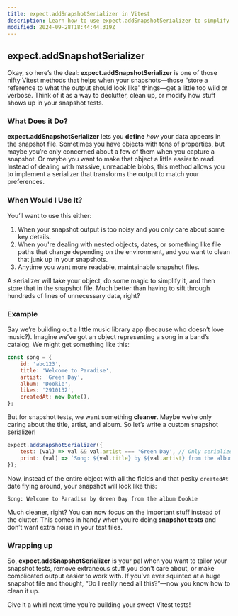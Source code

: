 ```yaml
---
title: expect.addSnapshotSerializer in Vitest
description: Learn how to use expect.addSnapshotSerializer to simplify snapshots.
modified: 2024-09-28T18:44:44.319Z
---
```


## expect.addSnapshotSerializer

Okay, so here’s the deal: **expect.addSnapshotSerializer** is one of those nifty Vitest methods that helps when your snapshots—those “store a reference to what the output should look like” things—get a little too wild or verbose. Think of it as a way to declutter, clean up, or modify how stuff shows up in your snapshot tests.

### What Does it Do?

**expect.addSnapshotSerializer** lets you **define** *how* your data appears in the snapshot file. Sometimes you have objects with tons of properties, but maybe you’re only concerned about a few of them when you capture a snapshot. Or maybe you want to make that object a little easier to read. Instead of dealing with massive, unreadable blobs, this method allows you to implement a serializer that transforms the output to match your preferences.

### When Would I Use It?

You’ll want to use this either:

1. When your snapshot output is too noisy and you only care about some key details.
2. When you're dealing with nested objects, dates, or something like file paths that change depending on the environment, and you want to clean that junk up in your snapshots.
3. Anytime you want more readable, maintainable snapshot files.

A serializer will take your object, do some magic to simplify it, and then store that in the snapshot file. Much better than having to sift through hundreds of lines of unnecessary data, right?

### Example

Say we’re building out a little music library app (because who doesn’t love music?). Imagine we’ve got an object representing a song in a band’s catalog. We might get something like this:

```javascript
const song = {
	id: 'abc123',
	title: 'Welcome to Paradise',
	artist: 'Green Day',
	album: 'Dookie',
	likes: '2910132',
	createdAt: new Date(),
};
```

But for snapshot tests, we want something **cleaner**. Maybe we’re only caring about the title, artist, and album. So let’s write a custom snapshot serializer!

```javascript
expect.addSnapshotSerializer({
	test: (val) => val && val.artist === 'Green Day', // Only serialize Green Day songs
	print: (val) => `Song: ${val.title} by ${val.artist} from the album ${val.album}`,
});
```

Now, instead of the entire object with all the fields and that pesky `createdAt` date flying around, your snapshot will look like this:

```plaintext
Song: Welcome to Paradise by Green Day from the album Dookie
```

Much cleaner, right? You can now focus on the important stuff instead of the clutter. This comes in handy when you’re doing **snapshot tests** and don’t want extra noise in your test files.

### Wrapping up

So, **expect.addSnapshotSerializer** is your pal when you want to tailor your snapshot tests, remove extraneous stuff you don’t care about, or make complicated output easier to work with. If you’ve ever squinted at a huge snapshot file and thought, “Do I really need all this?”—now you know how to clean it up.

Give it a whirl next time you’re building your sweet Vitest tests!
